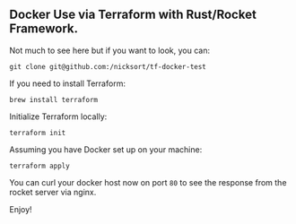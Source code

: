 ## Docker Use via Terraform with Rust/Rocket Framework.

Not much to see here but if you want to look, you can:

```
git clone git@github.com:/nicksort/tf-docker-test
```

If you need to install Terraform:

```
brew install terraform
```

Initialize Terraform locally:

```
terraform init
```

Assuming you have Docker set up on your machine:

```
terraform apply
```

You can curl your docker host now on port `80` to see the response from the rocket server via nginx.

Enjoy!
